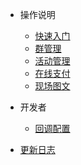 - 操作说明

  - [快速入门](quickstart.md)
  - [群管理](group.md)
  - [活动管理](act.md)
  - [在线支付](pay.md)
  - [现场图文](content.md)

- 开发者

  - [回调配置](configuration.md)

- [更新日志](changelog.md)
